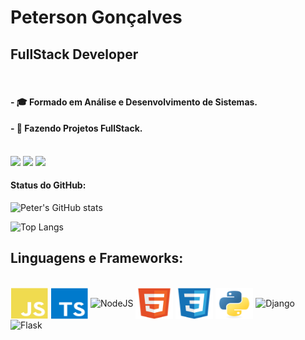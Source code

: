 # Peterson Gonçalves
## FullStack Developer

<br>

#### - 🎓 Formado em Análise e Desenvolvimento de Sistemas.
#### - 🌱 Fazendo Projetos FullStack.

<br>

<div> 
  <a href="https://www.linkedin.com/in/petterzz/" target="_blank"><img src="https://img.shields.io/badge/-LinkedIn-%230077B5?style=for-the-badge&logo=linkedin&logoColor=white" target="_blank"></a>
  <a href="mailto:petersong2003@hotmail.com" target="_blank"><img src="https://img.shields.io/badge/Microsoft_Outlook-0078D4?style=for-the-badge&logo=microsoft-outlook&logoColor=white" target="_blank"></a>
  <a href = "mailto:petersong2003@gmail.com"><img src="https://img.shields.io/badge/Gmail-D14836?style=for-the-badge&logo=gmail&logoColor=white" target="_blank"></a>
</div>


#### Status do GitHub:

![Peter's GitHub stats](https://github-readme-stats.vercel.app/api?username=Pettzr&show_icons=true&theme=radical)

![Top Langs](https://github-readme-stats.vercel.app/api/top-langs/?username=Pettzr&theme=radical)


##

## Linguagens e Frameworks:

<div style="display: inline_block"><br>
  <img align="center" alt="Js" height="50" width="60" src="https://raw.githubusercontent.com/devicons/devicon/master/icons/javascript/javascript-plain.svg">
  <img align="center" alt="Ts" height="50" width="60" src="https://raw.githubusercontent.com/devicons/devicon/master/icons/typescript/typescript-plain.svg">
  <img align="center" alt="NodeJS" height="50" width="60" src="https://cdn.jsdelivr.net/gh/devicons/devicon@latest/icons/nodejs/nodejs-original.svg">
  <img align="center" alt="HTML" height="50" width="60" src="https://raw.githubusercontent.com/devicons/devicon/master/icons/html5/html5-original.svg">
  <img align="center" alt="CSS" height="50" width="60" src="https://raw.githubusercontent.com/devicons/devicon/master/icons/css3/css3-original.svg">
  <img align="center" alt="Python" height="50" width="60" src="https://raw.githubusercontent.com/devicons/devicon/master/icons/python/python-original.svg">
  <img align="center" alt="Django" height="50" width="60" src="https://cdn.jsdelivr.net/gh/devicons/devicon@latest/icons/django/django-plain.svg">
  <img align="center" alt="Flask" height="50" width="60" src="https://cdn.jsdelivr.net/gh/devicons/devicon@latest/icons/flask/flask-original.svg">
</div>
